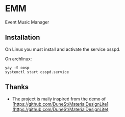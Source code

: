 # EMM
Event Music Manager

## Installation

On Linux you must install and activate the service osspd.

On archlinux:
```
yay -S oosp
systemctl start osspd.service
```


## Thanks

- The project is maily inspired from the demo of [https://github.com/DuneSt/MaterialDesignLite](https://github.com/DuneSt/MaterialDesignLite)
